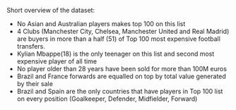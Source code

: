 Short overview of the dataset:
 - No Asian and Australian players makes top 100 on this list
 - 4 Clubs (Manchester City, Chelsea, Manchester United and Real Madrid) are buyers in more than a half (51) of Top 100 most expensive football transfers.
 - Kylian Mbappe(18) is the only teenager on this list and second most expensive player of all time
 - No player older than 28 years have been sold for more than 100M euros
 - Brazil and France forwards are equalled on top by total value generated by their sale
 - Brazil and Spain are the only countries that have players in Top 100 list on every position (Goalkeeper, Defender, Midfielder, Forward)

